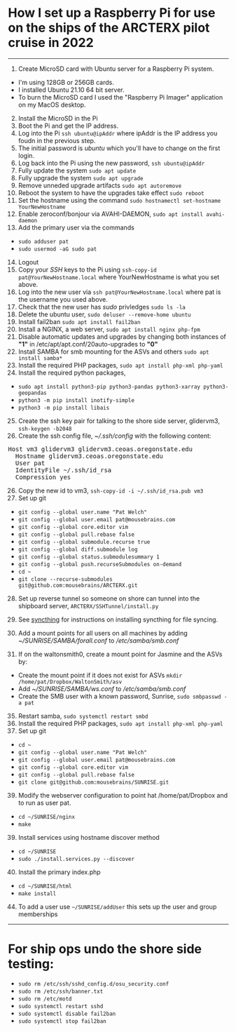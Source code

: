 # How I set up a Raspberry Pi for use on the ships of the ARCTERX pilot cruise in 2022
---
1. Create MicroSD card with Ubuntu server for a Raspberry Pi system. 
  - I'm using 128GB or 256GB cards.
  - I installed Ubuntu 21.10 64 bit server. 
  - To burn the MicroSD card I used the "Raspberry Pi Imager" application on my MacOS desktop.
2. Install the MicroSD in the Pi
3. Boot the Pi and get the IP address.
4. Log into the Pi `ssh ubuntu@ipAddr` where ipAddr is the IP address you foudn in the previous step.
5. The initial password is *ubuntu* which you'll have to change on the first login.
6. Log back into the Pi using the new password, `ssh ubuntu@ipAddr`
7. Fully update the system `sudo apt update`
8. Fully upgrade the system `sudo apt upgrade`
9. Remove unneded upgrade artifacts `sudo apt autoremove`
10. Reboot the system to have the upgrades take effect `sudo reboot`
11. Set the hostname using the command `sudo hostnamectl set-hostname YourNewHostname`
12. Enable zeroconf/bonjour via AVAHI-DAEMON, `sudo apt install avahi-daemon`
13. Add the primary user via the commands
  - `sudo adduser pat`
  - `sudo usermod -aG sudo pat`
14. Logout
15. Copy your *SSH* keys to the Pi using `ssh-copy-id pat@YourNewHostname.local` where YourNewHostname is what you set above.
16. Log into the new user via `ssh pat@YourNewHostname.local` where pat is the username you used above.
17. Check that the new user has *sudo* privledges `sudo ls -la`
18. Delete the ubuntu user, `sudo deluser --remove-home ubuntu`
19. Install fail2ban `sudo apt install fail2ban`
20. Install a NGINX, a web server, `sudo apt install nginx php-fpm`
21. Disable automatic updates and upgrades by changing both instances of **"1"** in /etc/apt/apt.conf/20auto-upgrades to **"0"**
22. Install SAMBA for smb mounting for the ASVs and others `sudo apt install samba*`
23. Install the required PHP packages, `sudo apt install php-xml php-yaml`
24. Install the required python packages, 
  - `sudo apt install python3-pip python3-pandas python3-xarray python3-geopandas`
  - `python3 -m pip install inotify-simple`
  - `python3 -m pip install libais`
25. Create the ssh key pair for talking to the shore side server, glidervm3, `ssh-keygen -b2048`
26. Create the ssh config file, *~/.ssh/config* with the following content:
<pre>
Host vm3 glidervm3 glidervm3.ceoas.oregonstate.edu
  Hostname glidervm3.ceoas.oregonstate.edu
  User pat
  IdentityFile ~/.ssh/id_rsa
  Compression yes
</pre>
26. Copy the new id to vm3, `ssh-copy-id -i ~/.ssh/id_rsa.pub vm3`
27. Set up git
  - `git config --global user.name "Pat Welch"`
  - `git config --global user.email pat@mousebrains.com`
  - `git config --global core.editor vim`
  - `git config --global pull.rebase false`
  - `git config --global submodule.recurse true`
  - `git config --global diff.submodule log`
  - `git config --global status.submodulesummary 1`
  - `git config --global push.recurseSubmodules on-demand`
  - `cd ~`
  - `git clone --recurse-submodules git@github.com:mousebrains/ARCTERX.git`
28. Set up reverse tunnel so someone on shore can tunnel into the shipboard server, `ARCTERX/SSHTunnel/install.py`
30. See [syncthing](syncthing/README.md) for instructions on installing syncthing for file syncing.

31. Add a mount points for all users on all machines by adding *~/SUNRISE/SAMBA/forall.conf* to */etc/samba/smb.conf*
32. If on the waltonsmith0, create a mount point for Jasmine and the ASVs by:
  - Create the mount point if it does not exist for ASVs `mkdir /home/pat/Dropbox/WaltonSmith/asv`
  - Add *~/SUNRISE/SAMBA/ws.conf* to */etc/samba/smb.conf*
  - Create the SMB user with a known password, Sunrise, `sudo smbpasswd -a pat`
35. Restart samba, `sudo systemctl restart smbd`
36. Install the required PHP packages, `sudo apt install php-xml php-yaml`
38. Set up git
  - `cd ~`
  - `git config --global user.name "Pat Welch"`
  - `git config --global user.email pat@mousebrains.com`
  - `git config --global core.editor vim`
  - `git config --global pull.rebase false`
  - `git clone git@github.com:mousebrains/SUNRISE.git`
39. Modify the webserver configuration to point hat /home/pat/Dropbox and to run as user pat.
 - `cd ~/SUNRISE/nginx`
 - `make`
39. Install services using hostname discover method
  - `cd ~/SUNRISE`
  - `sudo ./install.services.py --discover`
40. Install the primary index.php
  - `cd ~/SUNRISE/html`
  - `make install`
44. To add a user use `~/SUNRISE/addUser` this sets up the user and group memberships
---
# For ship ops undo the shore side testing:
- `sudo rm /etc/ssh/sshd_config.d/osu_security.conf`
- `sudo rm /etc/ssh/banner.txt`
- `sudo rm /etc/motd`
- `sudo systemctl restart sshd`
- `sudo systemctl disable fail2ban`
- `sudo systemctl stop fail2ban`
